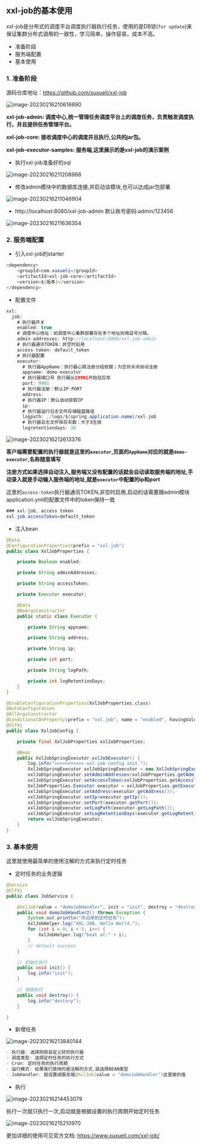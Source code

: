 ## xxl-job的基本使用

xxl-job是分布式的调度平台调度执行器执行任务，使用的是DB锁(`for update`)来保证集群分布式调用的一致性，学习简单，操作容易，成本不高。

- 准备阶段
- 服务端配置
- 基本使用

### 1. 准备阶段

源码仓库地址：https://github.com/xuxueli/xxl-job

![image-20230216210616690](../../../assets/img/image-20230216210616690.png)

**xxl-job-admin: 调度中心,统一管理任务调度平台上的调度任务，负责触发调度执行，并且提供任务管理平台。**

**xxl-job-core: 接收调度中心的调度并且执行,公共的jar包。**

**xxl-job-executor-samples: 服务端,这里展示的是xxl-job的演示案例**

- 执行xxl-job准备好的sql

![image-20230216211208968](../../../assets/img/xxl-job-02.png)

- 修改admin模块中的数据库连接,并启动该模块,也可以达成jar包部署

![image-20230216211046904](../../../assets/img/xxl-job-01.png)

- http://localhost:8080/xxl-job-admin  默认账号密码:admin/123456

![image-20230216211636354](../../../assets/img/xxl-job-03.png)



### 2. 服务端配置

- 引入xxl-job的starter

```java
<dependency>
    <groupId>com.xuxueli</groupId>
    <artifactId>xxl-job-core</artifactId>
    <version>${版本}</version>
</dependency>
```

- 配置文件

```java
xxl:
  job:
    # 执行器开关
    enabled: true
    # 调度中心地址：如调度中心集群部署存在多个地址则用逗号分隔。
    admin-addresses: http://localhost:8080/xxl-job-admin
    # 执行器通讯TOKEN：非空时启用
    access-token: default_token
    # 执行器配置
    executor:
      # 执行器AppName：执行器心跳注册分组依据；为空则关闭自动注册
      appname: demo-executor
      # 执行器端口号 执行器从19901开始往后写
      port: 9901
      # 执行器注册：默认IP:PORT
      address:
      # 执行器IP：默认自动获取IP
      ip:
      # 执行器运行日志文件存储磁盘路径
      logpath: ./logs/${spring.application.name}/xxl-job
      # 执行器日志文件保存天数：大于3生效
      logretentiondays: 30
```

![image-20230216212613376](../../../assets/img/xxl-job-04.png)

**客户端需要配置的执行器就是这里的`executor`,页面的`AppName`对应的就是`demo-executor`,名称随意填写**

**注册方式如果选择自动注入,服务端又没有配置的话就会自动读取服务端的地址,手动录入就是手动输入服务端的地址,就是`executor`中配置的ip和port**

这里的`access-token`执行器通讯TOKEN,非空时启用,启动的话需要跟admin模块application.yml的配置文件中的token保持一致

```java
### xxl-job, access token
xxl.job.accessToken=default_token
```

- 注入bean

```java
@Data
@ConfigurationProperties(prefix = "xxl.job")
public class XxlJobProperties {

    private Boolean enabled;

    private String adminAddresses;

    private String accessToken;

    private Executor executor;

    @Data
    @NoArgsConstructor
    public static class Executor {

        private String appname;

        private String address;

        private String ip;

        private int port;

        private String logPath;

        private int logRetentionDays;
    }
}
```

```java
@EnableConfigurationProperties(XxlJobProperties.class)
@AutoConfiguration
@AllArgsConstructor
@ConditionalOnProperty(prefix = "xxl.job", name = "enabled", havingValue = "true")
@Slf4j
public class XxlJobConfig {

    private final XxlJobProperties xxlJobProperties;

    @Bean
    public XxlJobSpringExecutor xxlJobExecutor() {
        log.info(">>>>>>>>>>> xxl-job config init.");
        XxlJobSpringExecutor xxlJobSpringExecutor = new XxlJobSpringExecutor();
        xxlJobSpringExecutor.setAdminAddresses(xxlJobProperties.getAdminAddresses());
        xxlJobSpringExecutor.setAccessToken(xxlJobProperties.getAccessToken());
        XxlJobProperties.Executor executor = xxlJobProperties.getExecutor();
        xxlJobSpringExecutor.setAddress(executor.getAddress());
        xxlJobSpringExecutor.setIp(executor.getIp());
        xxlJobSpringExecutor.setPort(executor.getPort());
        xxlJobSpringExecutor.setLogPath(executor.getLogPath());
        xxlJobSpringExecutor.setLogRetentionDays(executor.getLogRetentionDays());
        return xxlJobSpringExecutor;
    }
}
```

### 3. 基本使用

这里就使用最简单的使用注解的方式来执行定时任务

- 定时任务的业务逻辑

```java
@Service
@Slf4j
public class JobService {

    @XxlJob(value = "demoJobHandler", init = "init", destroy = "destroy")
    public void demoJobHandler2() throws Exception {
        System.out.println("欢迎来到定时任务");
        XxlJobHelper.log("XXL-JOB, Hello World.");
        for (int i = 0; i < 5; i++) {
            XxlJobHelper.log("beat at:" + i);
        }
        // default success
    }

    // 初始化执行
    public void init() {
        log.info("init");
    }

    // 销毁执行
    public void destroy() {
        log.info("destory");
    }

}
```

- 新增任务

![image-20230216213840144](../../../assets/img/xx.png)

```java
- 执行器: 选择刚刚自定义好的执行器
- 调度类型: 选择定时任务的执行方式
- Cron: 定时任务的执行周期
- 运行模式: 如果我们使用的是注解的方式,就选择BEAN类型
- JobHandler: 就设置成服务端@XxlJob(value = "demoJobHandler")这里面的值
```

- 执行

![image-20230216214453079](../../../assets/img/xxj-job-06.png)

执行一次就只执行一次,启动就是根据设置的执行周期开始定时任务

![image-20230216215210970](/Users/sun/Documents/workplace/sunhhw.github.io/docs/assets/img/xxl-job-07.png)

更加详细的使用可见官方文档: https://www.xuxueli.com/xxl-job/